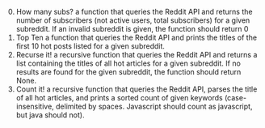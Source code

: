 0. How many subs?
	a function that queries the Reddit API and returns the number of subscribers (not active users, total subscribers) for a given subreddit. If an invalid subreddit is given, the function should return 0
1. Top Ten
	a function that queries the Reddit API and prints the titles of the first 10 hot posts listed for a given subreddit.
2. Recurse it!
	a recursive function that queries the Reddit API and returns a list containing the titles of all hot articles for a given subreddit. If no results are found for the given subreddit, the function should return None.
3. Count it!
	a recursive function that queries the Reddit API, parses the title of all hot articles, and prints a sorted count of given keywords (case-insensitive, delimited by spaces. Javascript should count as javascript, but java should not).
